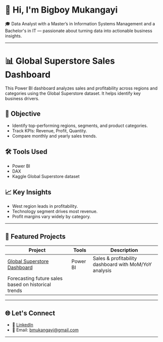 # 👋 Hi, I'm Bigboy Mukangayi

🎓 Data Analyst with a Master’s in Information Systems Management and a Bachelor's in IT — passionate about turning data into actionable business insights.

---

# 📊 Global Superstore Sales Dashboard

This Power BI dashboard analyzes sales and profitability across regions and categories using the Global Superstore dataset. It helps identify key business drivers.

## 📌 Objective
- Identify top-performing regions, segments, and product categories.
- Track KPIs: Revenue, Profit, Quantity.
- Compare monthly and yearly sales trends.

## 🛠 Tools Used
- Power BI
- DAX
- Kaggle Global Superstore dataset

## 📈 Key Insights
- West region leads in profitability.
- Technology segment drives most revenue.
- Profit margins vary widely by category.

---

## 📁 Featured Projects
| Project | Tools | Description |
|--------|--------|-------------|
| [Global Superstore Dashboard](https://github.com/Biggy-glitch/) | Power BI | Sales & profitability dashboard with MoM/YoY analysis |
| Forecasting future sales based on historical trends |

---

## 🌐 Let's Connect
- 💼 [LinkedIn](https://www.linkedin.com/in/bigboy-mukangayi-123257209)
- 📧 Email: bmukangayi@gmail.com

---
